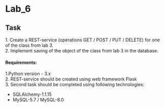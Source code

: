 <h1>Lab_6</h1>

<h2> Task </h2>

<p>1. Create a REST-service (operations GET / POST / PUT / DELETE) for one of the class from lab 3.<br>
2. Implement saving of the object of the class from lab 3 in the database.</p>
<h4>Requirements:</h4>
<p>1.Python version - 3.x<br>
2. REST-service should be created using web framework Flask<br>
3. Second task should be completed using following technologies:

 - SQLAlchemy-1.1.15
 - MySQL-5.7 / MySQL-8.0

